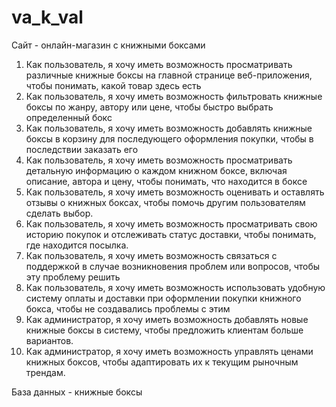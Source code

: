 # va_k_val
Сайт - онлайн-магазин с книжными боксами 
1. Как пользователь, я хочу иметь возможность просматривать различные книжные боксы на главной странице веб-приложения, чтобы понимать, какой товар здесь есть
2. Как пользователь, я хочу иметь возможность фильтровать книжные боксы по жанру, автору или цене, чтобы быстро выбрать определенный бокс
3. Как пользователь, я хочу иметь возможность добавлять книжные боксы в корзину для последующего оформления покупки, чтобы в последствии заказать его
4. Как пользователь, я хочу иметь возможность просматривать детальную информацию о каждом книжном боксе, включая описание, автора и цену, чтобы понимать, что находится в боксе
5. Как пользователь, я хочу иметь возможность оценивать и оставлять отзывы о книжных боксах, чтобы помочь другим пользователям сделать выбор.
6. Как пользователь, я хочу иметь возможность просматривать свою историю покупок и отслеживать статус доставки, чтобы понимать, где находится посылка. 
7. Как пользователь, я хочу иметь возможность связаться с поддержкой в случае возникновения проблем или вопросов, чтобы эту проблему решить
8. Как пользователь, я хочу иметь возможность использовать удобную систему оплаты и доставки при оформлении покупки книжного бокса, чтобы не создавались проблемы с этим
9. Как администратор, я хочу иметь возможность добавлять новые книжные боксы в систему, чтобы предложить клиентам больше вариантов. 
10. Как администратор, я хочу иметь возможность управлять ценами книжных боксов, чтобы адаптировать их к текущим рыночным трендам. 


База данных - книжные боксы
